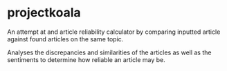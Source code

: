 # projectkoala
An attempt at and article reliability calculator
by comparing inputted article against found articles
on the same topic.

Analyses the discrepancies and similarities of the
articles as well as the sentiments to determine how
reliable an article may be.